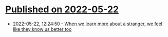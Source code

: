 # [Published on 2022-05-22](index.md)

* [2022-05-22, 12:24:50](https://news.ycombinator.com/item?id=31467361) - [When we learn more about a stranger, we feel like they know us better too](https://digest.bps.org.uk/2022/03/09/when-we-learn-more-about-a-stranger-we-feel-like-they-know-us-better-too/)
